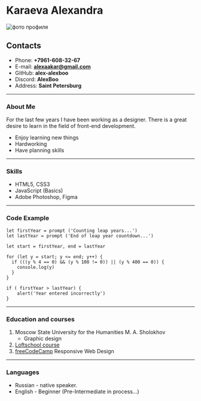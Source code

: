# Karaeva Alexandra
![фото профиля](/rsschool-cv/img/image-01.jpg)

## Contacts
* Phone: **+7961-608-32-67**
* E-mail: **alexaakar@gmail.com**
* GitHub: **alex-alexboo**
* Discord: **AlexBoo**
* Address: **Saint Petersburg**

****

### About Me
For the last few years I have been working as a designer. There is a great desire to learn in the field of front-end development.
* Enjoy learning new things
* Hardworking
* Have planning skills

****

### Skills

* HTML5, CSS3
* JavaScript (Basics)
* Adobe Photoshop, Figma 

****

### Code Example
```
let firstYear = prompt ('Counting leap years...') 
let lastYear = prompt ('End of leap year countdown...')

let start = firstYear, end = lastYear

for (let y = start; y <= end; y++) {
  if (((y % 4 == 0) && (y % 100 != 0)) || (y % 400 == 0)) {
    console.log(y)
  }
}

if ( firstYear > lastYear) {
    alert('Year entered incorrectly')
}
```
****
### Education and courses
1. Moscow State University for the Humanities M. A. Sholokhov
   + Graphic design
2. [Loftschool course](https://loftschool.com/)
3. [freeCodeCamp](https://www.freecodecamp.org/) Responsive Web Design

****
### Languages
* Russian - native speaker.
* English - Beginner (Pre-Intermediate in process…)
